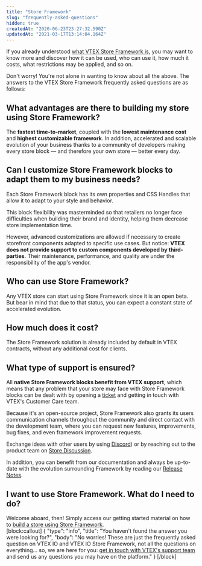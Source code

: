```yaml
---
title: "Store Framework"
slug: "frequently-asked-questions"
hidden: true
createdAt: "2020-06-23T23:27:32.590Z"
updatedAt: "2021-03-17T13:14:04.164Z"
---
```

If you already understood [what VTEX Store Framework is](https://developers.vtex.com/docs/guides/vtex-io-documentation-what-is-vtex-store-framework), you may want to know more and discover how it can be used, who can use it, how much it costs, what restrictions may be applied, and so on.

Don't worry! You're not alone in wanting to know about all the above. The answers to the VTEX Store Framework frequently asked questions are as follows:

## What advantages are there to building my store using Store Framework? 

The **fastest time-to-market**, coupled with the **lowest maintenance cost** and **highest customizable framework**. In addition, accelerated and scalable evolution of your business thanks to a community of developers making every store block  —  and therefore your own store — better every day. 

## Can I customize Store Framework blocks to adapt them to my business needs?

Each Store Framework block has its own properties and CSS Handles that allow it to adapt to your style and behavior. 

This block flexibility was masterminded so that retailers no longer face difficulties when building their brand and identity, helping them decrease store implementation time.  

However, advanced customizations are allowed if necessary to create storefront components adapted to specific use cases. But notice: **VTEX does not provide support to custom components developed by third-parties**. Their maintenance, performance, and quality are under the responsibility of the app's vendor. 

## Who can use Store Framework?

Any VTEX store can start using Store Framework since it is an open beta. But bear in mind that due to that status, you can expect a constant state of accelerated evolution. 

## How much does it cost?

The Store Framework solution is already included by default in VTEX contracts, without any additional cost for clients. 

## What type of support is ensured?

All **native Store Framework blocks benefit from VTEX support**, which means that any problem that your store may face with Store Framework blocks can be dealt with by opening a [ticket](https://help-tickets.vtex.com/smartlink/sso/login/zendesk) and getting in touch with VTEX's Customer Care team.

Because it's an open-source project, Store Framework also grants its users communication channels throughout the community and direct contact with the development team, where you can request new features, improvements, bug fixes, and even framework improvement requests. 

Exchange ideas with other users by using [Discord](https://discordapp.com/channels/652163009988263940/652253291916296232)) or by reaching out to the product team on [Store Discussion](https://github.com/vtex-apps/store-discussion).

In addition, you can benefit from our documentation and always be up-to-date with the evolution surrounding Framework by reading our [Release Notes](https://developers.vtex.com/vtex-developer-docs/changelog).

## I want to use Store Framework. What do I need to do?

Welcome aboard, then! Simply access our getting started material on how to [build a store using Store Framework](https://vtex.io/docs/getting-started/build-stores-with-store-framework/1).  
[block:callout]
{
  "type": "info",
  "title": "You haven't found the answer you were looking for?",
  "body": "No worries! These are just the frequently asked question on VTEX IO and VTEX IO Store Framework, not all the questions on everything... so, we are here for you: [get in touch with VTEX's support team](https://help.vtex.com/tutorial/opening-tickets-to-vtex-support--16yOEqpO32UQYygSmMSSAM) and send us any questions you may have on the platform."
}
[/block]